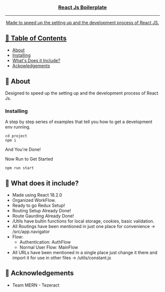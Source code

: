 <p align="center">
    <a href="" rel="noopener">
    <!-- <h4>React Native Boilerplate</h4> -->
</p>

<h3 align="center">React Js Boilerplate</h3>

<!-- <div align="center">
  [![Status](https://img.shields.io/badge/status-active-success.svg)]() 
  [![GitHub Issues](https://img.shields.io/github/issues/kylelobo/The-Documentation-Compendium.svg)](https://github.com/kylelobo/The-Documentation-Compendium/issues)
  [![GitHub Pull Requests](https://img.shields.io/github/issues-pr/kylelobo/The-Documentation-Compendium.svg)](https://github.com/kylelobo/The-Documentation-Compendium/pulls)
  [![License](https://img.shields.io/badge/license-MIT-blue.svg)](/LICENSE)
</div> -->

---

<p align="center"> Made to speed up the setting up and the development process of React JS.
    <br> 
</p>

## 📝 Table of Contents
- [About](#about)
- [Installing](#installing)
- [What's Does it Include?](#usage)
- [Ackowledgements](#acknowledgement)
<!-- - [Built Using](#built_using) -->
<!-- - [Authors](#authors) -->

## 🧐 About <a name = "about"></a>
<!-- Write about 1-2 paragraphs describing the purpose of your project. -->
Designed to speed up the setting up and the development process of React Js.

<!-- ## 🏁 Getting Started <a name = "getting_started"></a>
These instructions will get you a copy of the project up and running on your local machine for development and testing purposes.  -->


### Installing <a name = "installing"></a>
A step by step series of examples that tell you how to get a development env running.

```
cd project 
npm i
```

And You're Done!

Now Run to Get Started

```
npm run start

```


## 🎈 What does it include? <a name="usage"></a>
- Made using React 18.2.0
- Organized WorkFlow.
- Ready to go Redux Setup!
- Routing Setup Already Done!
- Route Gaurding Already Done!
- /Utils have bultin functions for local storage, cookies, basic validation.
- All Routings have been mentioned in just one place for convenience -> /src/app.navigator
- Flow:
    - Authentication: AuthFlow
    - Normal User Flow: MainFlow
- All URLs have been mentioned in a single place just change it there and import it for use in other files -> 
/utils/constant.js

<!-- ## ⛏️ Built Using <a name = "built_using"></a>
- [MongoDB](https://www.mongodb.com/) - Database
- [Express](https://expressjs.com/) - Server Framework
- [VueJs](https://vuejs.org/) - Web Framework
- [NodeJs](https://nodejs.org/en/) - Server Environment -->

<!-- ## ✍️ Authors <a name = "authors"></a>
- [@](https://github.com/kylelobo) - Idea & Initial work
See also the list of [contributors](https://github.com/kylelobo/The-Documentation-Compendium/contributors) who participated in this project. -->

## 🎉 Acknowledgements <a name = "acknowledgement"></a>
- Team MERN - Tezeract